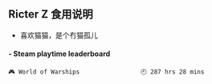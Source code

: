 ## Ricter Z 食用说明
- 喜欢猫猫，是个冇猫孤儿

<!-- steam-box start -->
#### - Steam playtime leaderboard
```text
🎮 World of Warships                 🕘 287 hrs 28 mins
```
<!-- Powered by https://github.com/YouEclipse/steam-box . -->
<!-- steam-box end -->
